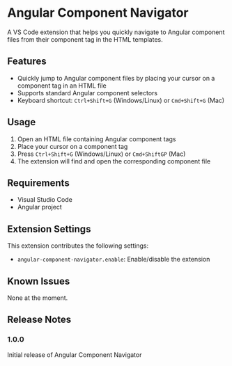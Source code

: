 # Angular Component Navigator

A VS Code extension that helps you quickly navigate to Angular component files from their component tag in the HTML templates.

## Features

- Quickly jump to Angular component files by placing your cursor on a component tag in an HTML file
- Supports standard Angular component selectors
- Keyboard shortcut: `Ctrl+Shift+G` (Windows/Linux) or `Cmd+Shift+G` (Mac)

## Usage

1. Open an HTML file containing Angular component tags
2. Place your cursor on a component tag
3. Press `Ctrl+Shift+G` (Windows/Linux) or `Cmd+ShiftGP` (Mac)
4. The extension will find and open the corresponding component file

## Requirements

- Visual Studio Code
- Angular project

## Extension Settings

This extension contributes the following settings:

- `angular-component-navigator.enable`: Enable/disable the extension

## Known Issues

None at the moment.

## Release Notes

### 1.0.0

Initial release of Angular Component Navigator

